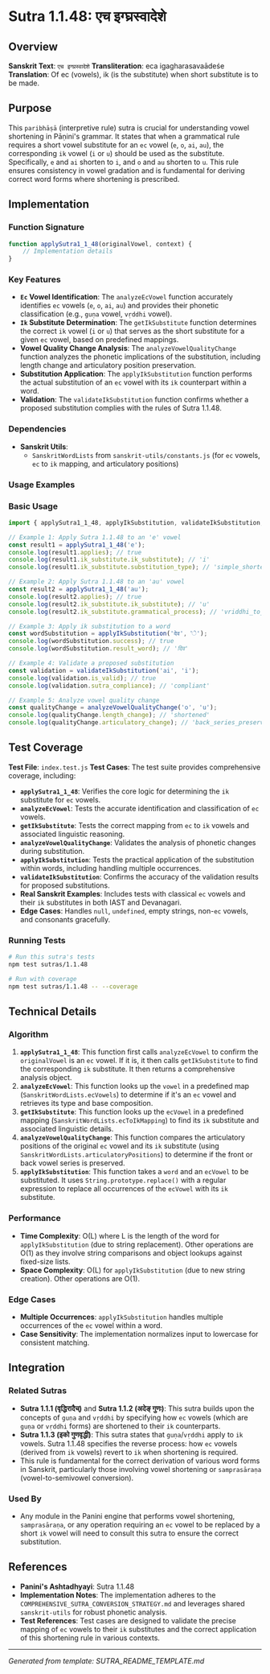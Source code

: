 # Sutra 1.1.48: एच इग्घ्रस्वादेशे

## Overview

**Sanskrit Text**: `एच इग्घ्रस्वादेशे`
**Transliteration**: eca igagharasavaādeśe
**Translation**: Of ec (vowels), ik (is the substitute) when short substitute is to be made.

## Purpose

This `paribhāṣā` (interpretive rule) sutra is crucial for understanding vowel shortening in Pāṇini's grammar. It states that when a grammatical rule requires a short vowel substitute for an `ec` vowel (`e`, `o`, `ai`, `au`), the corresponding `ik` vowel (`i` or `u`) should be used as the substitute. Specifically, `e` and `ai` shorten to `i`, and `o` and `au` shorten to `u`. This rule ensures consistency in vowel gradation and is fundamental for deriving correct word forms where shortening is prescribed.

## Implementation

### Function Signature
```javascript
function applySutra1_1_48(originalVowel, context) {
    // Implementation details
}
```

### Key Features
- **`Ec` Vowel Identification**: The `analyzeEcVowel` function accurately identifies `ec` vowels (`e`, `o`, `ai`, `au`) and provides their phonetic classification (e.g., `guṇa` vowel, `vṛddhi` vowel).
- **`Ik` Substitute Determination**: The `getIkSubstitute` function determines the correct `ik` vowel (`i` or `u`) that serves as the short substitute for a given `ec` vowel, based on predefined mappings.
- **Vowel Quality Change Analysis**: The `analyzeVowelQualityChange` function analyzes the phonetic implications of the substitution, including length change and articulatory position preservation.
- **Substitution Application**: The `applyIkSubstitution` function performs the actual substitution of an `ec` vowel with its `ik` counterpart within a word.
- **Validation**: The `validateIkSubstitution` function confirms whether a proposed substitution complies with the rules of Sutra 1.1.48.

### Dependencies
- **Sanskrit Utils**:
  - `SanskritWordLists` from `sanskrit-utils/constants.js` (for `ec` vowels, `ec` to `ik` mapping, and articulatory positions)

### Usage Examples

### Basic Usage
```javascript
import { applySutra1_1_48, applyIkSubstitution, validateIkSubstitution, analyzeEcVowel, getIkSubstitute, analyzeVowelQualityChange } from './index.js';

// Example 1: Apply Sutra 1.1.48 to an 'e' vowel
const result1 = applySutra1_1_48('e');
console.log(result1.applies); // true
console.log(result1.ik_substitute.ik_substitute); // 'i'
console.log(result1.ik_substitute.substitution_type); // 'simple_shortening'

// Example 2: Apply Sutra 1.1.48 to an 'au' vowel
const result2 = applySutra1_1_48('au');
console.log(result2.applies); // true
console.log(result2.ik_substitute.ik_substitute); // 'u'
console.log(result2.ik_substitute.grammatical_process); // 'vriddhi_to_simple'

// Example 3: Apply ik substitution to a word
const wordSubstitution = applyIkSubstitution('देव', 'े');
console.log(wordSubstitution.success); // true
console.log(wordSubstitution.result_word); // 'दिव'

// Example 4: Validate a proposed substitution
const validation = validateIkSubstitution('ai', 'i');
console.log(validation.is_valid); // true
console.log(validation.sutra_compliance); // 'compliant'

// Example 5: Analyze vowel quality change
const qualityChange = analyzeVowelQualityChange('o', 'u');
console.log(qualityChange.length_change); // 'shortened'
console.log(qualityChange.articulatory_change); // 'back_series_preserved'
```

## Test Coverage

**Test File**: `index.test.js`
**Test Cases**: The test suite provides comprehensive coverage, including:
- **`applySutra1_1_48`**: Verifies the core logic for determining the `ik` substitute for `ec` vowels.
- **`analyzeEcVowel`**: Tests the accurate identification and classification of `ec` vowels.
- **`getIkSubstitute`**: Tests the correct mapping from `ec` to `ik` vowels and associated linguistic reasoning.
- **`analyzeVowelQualityChange`**: Validates the analysis of phonetic changes during substitution.
- **`applyIkSubstitution`**: Tests the practical application of the substitution within words, including handling multiple occurrences.
- **`validateIkSubstitution`**: Confirms the accuracy of the validation results for proposed substitutions.
- **Real Sanskrit Examples**: Includes tests with classical `ec` vowels and their `ik` substitutes in both IAST and Devanagari.
- **Edge Cases**: Handles `null`, `undefined`, empty strings, non-`ec` vowels, and consonants gracefully.

### Running Tests
```bash
# Run this sutra's tests
npm test sutras/1.1.48

# Run with coverage
npm test sutras/1.1.48 -- --coverage
```

## Technical Details

### Algorithm
1.  **`applySutra1_1_48`**: This function first calls `analyzeEcVowel` to confirm the `originalVowel` is an `ec` vowel. If it is, it then calls `getIkSubstitute` to find the corresponding `ik` substitute. It then returns a comprehensive analysis object.
2.  **`analyzeEcVowel`**: This function looks up the `vowel` in a predefined map (`SanskritWordLists.ecVowels`) to determine if it's an `ec` vowel and retrieves its type and base composition.
3.  **`getIkSubstitute`**: This function looks up the `ecVowel` in a predefined mapping (`SanskritWordLists.ecToIkMapping`) to find its `ik` substitute and associated linguistic details.
4.  **`analyzeVowelQualityChange`**: This function compares the articulatory positions of the original `ec` vowel and its `ik` substitute (using `SanskritWordLists.articulatoryPositions`) to determine if the front or back vowel series is preserved.
5.  **`applyIkSubstitution`**: This function takes a `word` and an `ecVowel` to be substituted. It uses `String.prototype.replace()` with a regular expression to replace all occurrences of the `ecVowel` with its `ik` substitute.

### Performance
- **Time Complexity**: O(L) where L is the length of the word for `applyIkSubstitution` (due to string replacement). Other operations are O(1) as they involve string comparisons and object lookups against fixed-size lists.
- **Space Complexity**: O(L) for `applyIkSubstitution` (due to new string creation). Other operations are O(1).

### Edge Cases
- **Multiple Occurrences**: `applyIkSubstitution` handles multiple occurrences of the `ec` vowel within a word.
- **Case Sensitivity**: The implementation normalizes input to lowercase for consistent matching.

## Integration

### Related Sutras
- **Sutra 1.1.1 (वृद्धिरादैच्)** and **Sutra 1.1.2 (अदेङ् गुणः)**: This sutra builds upon the concepts of `guṇa` and `vṛddhi` by specifying how `ec` vowels (which are `guṇa` or `vṛddhi` forms) are shortened to their `ik` counterparts.
- **Sutra 1.1.3 (इको गुणवृद्धी)**: This sutra states that `guṇa`/`vṛddhi` apply to `ik` vowels. Sutra 1.1.48 specifies the reverse process: how `ec` vowels (derived from `ik` vowels) revert to `ik` when shortening is required.
- This rule is fundamental for the correct derivation of various word forms in Sanskrit, particularly those involving vowel shortening or `samprasāraṇa` (vowel-to-semivowel conversion).

### Used By
- Any module in the Panini engine that performs vowel shortening, `samprasāraṇa`, or any operation requiring an `ec` vowel to be replaced by a short `ik` vowel will need to consult this sutra to ensure the correct substitution.

## References

- **Panini's Ashtadhyayi**: Sutra 1.1.48
- **Implementation Notes**: The implementation adheres to the `COMPREHENSIVE_SUTRA_CONVERSION_STRATEGY.md` and leverages shared `sanskrit-utils` for robust phonetic analysis.
- **Test References**: Test cases are designed to validate the precise mapping of `ec` vowels to their `ik` substitutes and the correct application of this shortening rule in various contexts.

---

*Generated from template: SUTRA_README_TEMPLATE.md*
